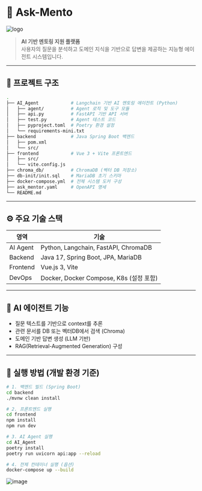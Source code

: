 # 🧠 Ask-Mento
![logo](https://github.com/user-attachments/assets/fe2d4d98-e47f-43fa-adf2-832d4d35b2bb)

> **AI 기반 멘토링 지원 플랫폼**  
> 사용자의 질문을 분석하고 도메인 지식을 기반으로 답변을 제공하는 지능형 에이전트 시스템입니다.

---

## 📁 프로젝트 구조
```bash
.
├── AI_Agent            # Langchain 기반 AI 멘토링 에이전트 (Python)
│   ├── agent/          # Agent 로직 및 도구 모듈
│   ├── api.py          # FastAPI 기반 API 서버
│   ├── test.py         # Agent 테스트 코드
│   ├── pyproject.toml  # Poetry 환경 설정
│   └── requirements-mini.txt
├── backend             # Java Spring Boot 백엔드
│   ├── pom.xml
│   └── src/
├── frontend            # Vue 3 + Vite 프론트엔드
│   ├── src/
│   └── vite.config.js
├── chroma_db/          # ChromaDB (벡터 DB 저장소)
├── db-init/init.sql    # MariaDB 초기 스키마
├── docker-compose.yml  # 전체 시스템 도커 구성
├── ask_mentor.yaml     # OpenAPI 명세
└── README.md
```
---

## ⚙️ 주요 기술 스택

| 영역         | 기술                              |
|--------------|-------------------------------------|
| AI Agent     | Python, Langchain, FastAPI, ChromaDB |
| Backend      | Java 17, Spring Boot, JPA, MariaDB  |
| Frontend     | Vue.js 3, Vite      |
| DevOps       | Docker, Docker Compose, K8s (설정 포함) |

---

## 🧠 AI 에이전트 기능

- 질문 텍스트를 기반으로 context를 추론
- 관련 문서를 DB 또는 벡터DB에서 검색 (Chroma)
- 도메인 기반 답변 생성 (LLM 기반)
- RAG(Retrieval-Augmented Generation) 구성

---

## 🐳 실행 방법 (개발 환경 기준)

```bash
# 1. 백엔드 빌드 (Spring Boot)
cd backend
./mvnw clean install

# 2. 프론트엔드 실행
cd frontend
npm install
npm run dev

# 3. AI Agent 실행
cd AI_Agent
poetry install
poetry run uvicorn api:app --reload

# 4. 전체 컨테이너 실행 (옵션)
docker-compose up --build
```
![image](https://github.com/user-attachments/assets/333797b9-15c2-4223-b63c-a8ce58f57821)
